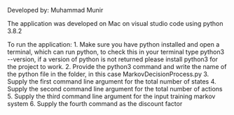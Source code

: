 Developed by: Muhammad Munir

The application was developed on Mac on visual studio code using python 3.8.2

To run the application:
    1. Make sure you have python installed and open a terminal, which can run python, to check this in your terminal type python3 --version, if a version of python is not returned please install python3 for the project to work.
    2. Provide the python3 command and write the name of the python file in the folder, in this case MarkovDecisionProcess.py
    3. Supply the first command line argument for the total number of states
    4. Supply the second command line argument for the total number of actions
    5. Supply the third command line argument for the input training markov system
    6. Supply the fourth command as the discount factor